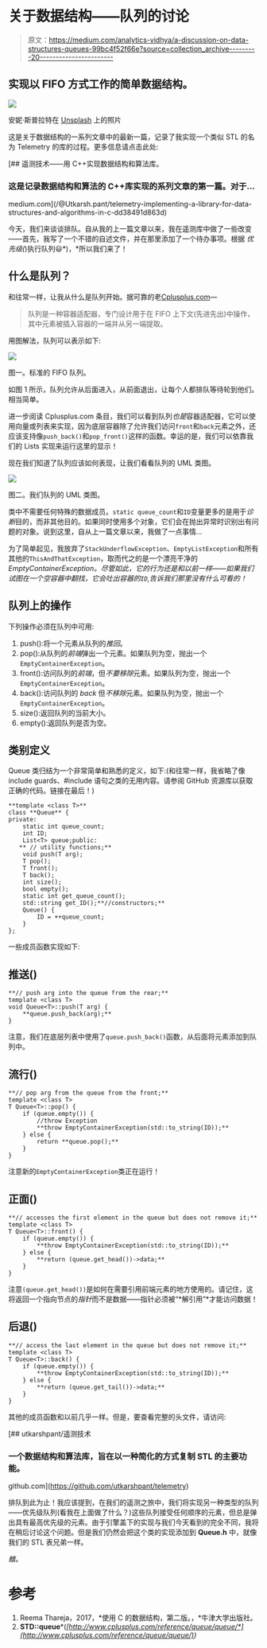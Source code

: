 # 关于数据结构——队列的讨论

> 原文：<https://medium.com/analytics-vidhya/a-discussion-on-data-structures-queues-99bc4f52f66e?source=collection_archive---------20----------------------->

## 实现以 FIFO 方式工作的简单数据结构。

![](img/3c6e00566d012f823ad3adfc8dc931fc.png)

安妮·斯普拉特在 [Unsplash](https://unsplash.com/s/photos/tile-pattern?utm_source=unsplash&utm_medium=referral&utm_content=creditCopyText) 上的照片

这是关于数据结构的一系列文章中的最新一篇，记录了我实现一个类似 STL 的名为 Telemetry 的库的过程。更多信息请点击此处:

[](/@Utkarsh.pant/telemetry-implementing-a-library-for-data-structures-and-algorithms-in-c-dd38491d863d) [## 遥测技术——用 C++实现数据结构和算法库。

### 这是记录数据结构和算法的 C++库实现的系列文章的第一篇。对于…

medium.com](/@Utkarsh.pant/telemetry-implementing-a-library-for-data-structures-and-algorithms-in-c-dd38491d863d) 

今天，我们来谈谈排队。自从我的上一篇文章以来，我在遥测库中做了一些改变——首先，我写了一个不错的自述文件，并在那里添加了一个待办事项。根据 *优先级(*)执行队列😃*)，*所以我们来了！

## 什么是队列？

和往常一样，让我从什么是队列开始。据可靠的老[Cplusplus.com](http://www.cplusplus.com/reference/queue/queue/)—

> 队列是一种容器适配器，专门设计用于在 FIFO 上下文(先进先出)中操作，其中元素被插入容器的一端并从另一端提取。

用图解法，队列可以表示如下:

![](img/70919257b94d7b819fcd1220dd17ddc5.png)

图一。标准的 FIFO 队列。

如图 1 所示，队列允许从后面进入，从前面退出，让每个人都排队等待轮到他们。相当简单。

进一步阅读 Cplusplus.com 条目，我们可以看到队列*也是*容器适配器，它可以使用向量或列表来实现，因为底层容器除了允许我们访问`front`和`back`元素之外，还应该支持像`push_back()`和`pop_front()`这样的函数。幸运的是，我们可以依靠我们的 Lists 实现来运行这里的显示！

现在我们知道了队列应该如何表现，让我们看看队列的 UML 类图。

![](img/80c9e3e858a550c16c7239230cd9ff74.png)

图二。我们队列的 UML 类图。

类中不需要任何特殊的数据成员。`static queue_count`和`ID`变量更多的是用于*诊断*目的，而非其他目的。如果同时使用多个对象，它们会在抛出异常时识别出有问题的对象。说到这里，自从上一篇文章以来，我做了一点事情…

为了简单起见，我放弃了`StackUnderflowException`、`EmptyListException`和所有其他的`ThisAndThatException`，取而代之的是一个漂亮干净的 *EmptyContainerException。尽管如此，它的行为还是和以前一样——如果我们试图在一个空容器中翻找，它会吐出容器的`ID`,告诉我们那里没有什么可看的！*

## 队列上的操作

下列操作必须在队列中可用:

1.  push():将一个元素从队列的*推回*。
2.  pop():从队列的*前端*弹出一个元素。如果队列为空，抛出一个`EmptyContainerException`。
3.  front():访问队列的*前端*，但*不要移除*元素。如果队列为空，抛出一个`EmptyContainerException`。
4.  back():访问队列的 *back* 但*不移除*元素。如果队列为空，抛出一个`EmptyContainerException`。
5.  size():返回队列的当前大小。
6.  empty():返回队列是否为空。

## 类别定义

Queue 类归结为一个非常简单和熟悉的定义，如下:(和往常一样，我省略了像 include guards、#include 语句之类的无用内容。请参阅 GitHub 资源库以获取正确的代码。链接在最后！)

```
**template <class T>**
class **Queue** {
private:
    static int queue_count;
    int ID;
    List<T> queue;public:
   ** // utility functions;**
    void push(T arg);
    T pop();
    T front();
    T back();
    int size();
    bool empty();
    static int get_queue_count();
    std::string get_ID();**//constructors;**
    Queue() {
        ID = ++queue_count;
    }
};
```

一些成员函数实现如下:

## 推送()

```
**// push arg into the queue from the rear;**
template <class T>
void Queue<T>::push(T arg) {
    **queue.push_back(arg);**
}
```

注意，我们在底层列表中使用了`queue.push_back()`函数，从后面将元素添加到队列中。

## 流行()

```
**// pop arg from the queue from the front;**
template <class T>
T Queue<T>::pop() {
    if (queue.empty()) {
        //throw Exception
        **throw EmptyContainerException(std::to_string(ID));**
    } else {
        return **queue.pop();**
    }
}
```

注意新的`EmptyContainerException`类正在运行！

## 正面()

```
**// accesses the first element in the queue but does not remove it;**
template <class T>
T Queue<T>::front() {
    if (queue.empty()) {
        **throw EmptyContainerException(std::to_string(ID));**
    } else {
        **return (queue.get_head())->data;**
    }
}
```

注意`(queue.get_head())`是如何在需要引用前端元素的地方使用的。请记住，这将返回一个指向节点的*指针*而不是数据——指针必须被“*解引用”*才能访问数据！

## 后退()

```
**// access the last element in the queue but does not remove it;**
template <class T>
T Queue<T>::back() {
    if (queue.empty()) {
        **throw EmptyContainerException(std::to_string(ID));**
    } else {
        **return (queue.get_tail())->data;**
    }
}
```

其他的成员函数和以前几乎一样。但是，要查看完整的头文件，请访问:

[](https://github.com/utkarshpant/telemetry) [## utkarshpant/遥测技术

### 一个数据结构和算法库，旨在以一种简化的方式复制 STL 的主要功能。

github.com](https://github.com/utkarshpant/telemetry) 

排队到此为止！我应该提到，在我们的遥测之旅中，我们将实现另一种类型的队列——优先级队列(看我在上面做了什么？)这些队列接受任何顺序的元素，但总是弹出具有最高优先级的元素。由于引擎盖下的实现与我们今天看到的完全不同，我将在稍后讨论这个问题。但是我们仍然会把这个类的实现添加到 **Queue.h** 中，就像我们的 STL 表兄弟一样。

*鳍。*

# 参考

1.  Reema Thareja，2017，*使用 C 的数据结构，第二版。，*牛津大学出版社。
2.  **STD::queue***(*[*http://www.cplusplus.com/reference/queue/queue/*](http://www.cplusplus.com/reference/queue/queue/)*)*